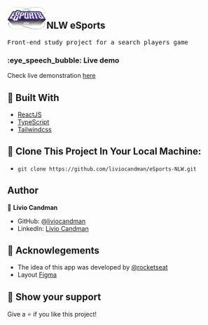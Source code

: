 <img align="left" src="https://github.com/liviocandman/eSports-NLW/blob/main/esports/web/src/assets/logo.svg" height="50"/>
<h2>NLW eSports</h2>

<pre>
Front-end study project for a search players game
</pre>

<h3>:eye_speech_bubble: Live demo</h3>

Check live demonstration [here]()

## 🧪 Built With

- [ReactJS](https://reactjs.org)
- [TypeScript](https://www.typescriptlang.org/)
- [Tailwindcss](https://tailwindcss.com/)

## 🚀 Clone This Project In Your Local Machine:

- `git clone https://github.com/liviocandman/eSports-NLW.git`

## Author

👤 **Lívio Candman**

- GitHub: [@liviocandman](https://github.com/liviocandman)
- LinkedIn: [Livio Candman](https://www.linkedin.com/in/liviocandman/)


## 📝 Acknowlegements

- The idea of this app was developed by [@rocketseat](https://github.com/rocketseat)
- Layout [Figma](https://www.figma.com/community/file/1150897317533332617)

## 🔖 Show your support

Give a ⭐️ if you like this project!
